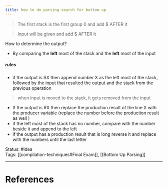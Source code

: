 ```yaml
---
title: how to do parsing search for bottom up
---
```

> The first stack is the first group 0 and add $ AFTER it

> Input will be given and add $ AFTER it

How to determine the output?
- By comparing the **left** most of the stack and the **left** most of the input 

##### rules
- if the output is SX then append number X as the left most of the stack, followed by the input that resulted the output and the stack from the previous operation
> when input is moved to the stack, it gets removed from the input 
- If the output is RX then replace the production result of  the line X with the producer variable (replace the number before the production result as well )
-  if the left most of the stack has no number, compare with the number beside it and append to the left 
- if the output has a production result that is long reverse it  and replace with the numbers until the last letter 

Status: #idea  
Tags:  [[compilation-techniques#Final Exam]], [[Bottom Up Parsing]]  
  
---
# References
